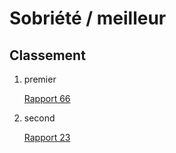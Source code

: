 # Sobriété / meilleur

## Classement

1. premier
    
    [Rapport 66](Sobrie%CC%81te%CC%81%20meilleur%20d163c20835434474a26757778ca70498/Rapport%2066%20c83ea034083a4094a9d34b03506639ca.md)
    
2. second
    
    [Rapport 23](Sobrie%CC%81te%CC%81%20meilleur%20d163c20835434474a26757778ca70498/Rapport%2023%2003a8d3e57601447ba1420d66dd72464d.md)